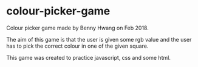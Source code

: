 # colour-picker-game

Colour picker game made by Benny Hwang on Feb 2018.

The aim of this game is that the user is given some rgb value and the user has to pick the correct colour in one of the given square.

This game was created to practice javascript, css and some html.

